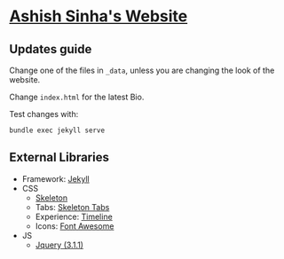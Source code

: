 # [Ashish Sinha's Website](https://sinashish.github.io)

## Updates guide
Change one of the files in `_data`, unless you are changing the look of the website.

Change `index.html` for the latest Bio.


Test changes with:
```
bundle exec jekyll serve
```


## External Libraries
- Framework: [Jekyll](http://jekyllrb.com/)
- CSS
  - [Skeleton](getskeleton.com)
  - Tabs: [Skeleton Tabs](https://github.com/nathancahill/skeleton-tabs)
  - Experience: [Timeline](https://codepen.io/NilsWe/pen/FemfK)
  - Icons: [Font Awesome](http://fontawesome.io/)
- JS
  - [Jquery (3.1.1)](https://jquery.com/)
